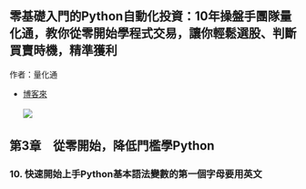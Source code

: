 ## 零基礎入門的Python自動化投資：10年操盤手團隊量化通，教你從零開始學程式交易，讓你輕鬆選股、判斷買賣時機，精準獲利
作者：量化通

- [博客來](https://www.books.com.tw/products/0010925009?gad_source=1&gad_campaignid=22857702145&gbraid=0AAAAAD4DKPxboI4KB-jWzbyhocoaR4VTF&gclid=EAIaIQobChMIr5zJnLmJjwMVWesWBR3DRAwDEAAYASAAEgJ_YfD_BwE)<br />  
![](https://im2.book.com.tw/image/getImage?i=https://www.books.com.tw/img/001/092/50/0010925009.jpg&v=628b703bk&w=348&h=348)<br />  

## 第3章　從零開始，降低門檻學Python
### 10. 快速開始上手Python基本語法變數的第一個字母要用英文
